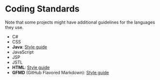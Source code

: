 # Coding Standards

Note that some projects might have additional guidelines for the languages they use.

* C#
* CSS
* **Java**: [Style guide](https://oss-generic.github.io/process/codingStandards/CodingStandard-Java.html)
* JavaScript
* JSP
* JSTL
* **HTML**: [Style guide](https://oss-generic.github.io/process/codingStandards/CodingStandard-Html.html)
* **GFMD** (GitHub Flavored Markdown): [Style guide](../codingStandards/CodingStandard-Gfmd.md)